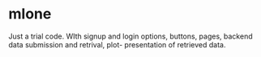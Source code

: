 # mlone
Just a trial code. WIth signup and login options, buttons, pages, backend data submission and retrival, plot- presentation of retrieved data. 
